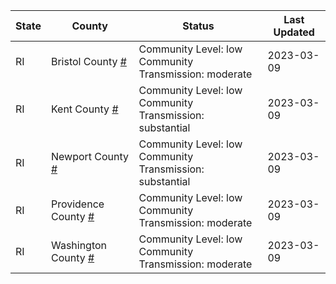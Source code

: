 State | County | Status | Last Updated
--- | --- | --- | --- 
RI | Bristol County <a href="#bristol_county">#</a> | <a name="bristol_county"></a>Community Level: low<br/>Community Transmission: moderate | 2023-03-09
RI | Kent County <a href="#kent_county">#</a> | <a name="kent_county"></a>Community Level: low<br/>Community Transmission: substantial | 2023-03-09
RI | Newport County <a href="#newport_county">#</a> | <a name="newport_county"></a>Community Level: low<br/>Community Transmission: substantial | 2023-03-09
RI | Providence County <a href="#providence_county">#</a> | <a name="providence_county"></a>Community Level: low<br/>Community Transmission: moderate | 2023-03-09
RI | Washington County <a href="#washington_county">#</a> | <a name="washington_county"></a>Community Level: low<br/>Community Transmission: moderate | 2023-03-09
